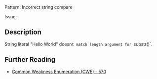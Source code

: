 Pattern: Incorrect string compare

Issue: -

## Description

String literal "Hello World" doesn`t match length argument for `substr()`.

## Further Reading

* [Common Weakness Enumeration (CWE) - 570](https://cwe.mitre.org/data/definitions/570.html)